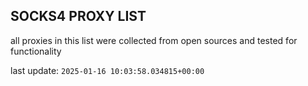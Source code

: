 ## SOCKS4 PROXY LIST

all proxies in this list were collected from open sources and tested for functionality

last update: `2025-01-16 10:03:58.034815+00:00`